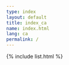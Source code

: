 ```yaml
---
type: index
layout: default
title: index_ca
name: index.html
lang: ca
permalink: /
---
```


{% include list.html %}
